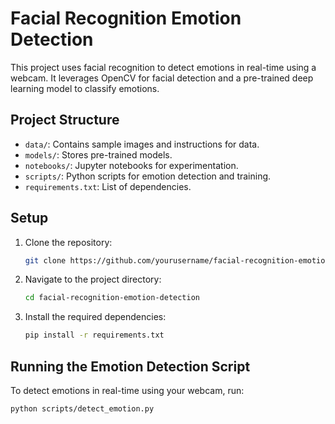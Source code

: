 # Facial Recognition Emotion Detection

This project uses facial recognition to detect emotions in real-time using a webcam. It leverages OpenCV for facial detection and a pre-trained deep learning model to classify emotions.

## Project Structure

- `data/`: Contains sample images and instructions for data.
- `models/`: Stores pre-trained models.
- `notebooks/`: Jupyter notebooks for experimentation.
- `scripts/`: Python scripts for emotion detection and training.
- `requirements.txt`: List of dependencies.

## Setup

1. Clone the repository:
    ```bash
    git clone https://github.com/yourusername/facial-recognition-emotion-detection.git
    ```

2. Navigate to the project directory:
    ```bash
    cd facial-recognition-emotion-detection
    ```

3. Install the required dependencies:
    ```bash
    pip install -r requirements.txt
    ```

## Running the Emotion Detection Script

To detect emotions in real-time using your webcam, run:

```bash
python scripts/detect_emotion.py
